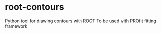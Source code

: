 # root-contours
Python tool for drawing contours with ROOT
To be used with PROfit fitting framework
